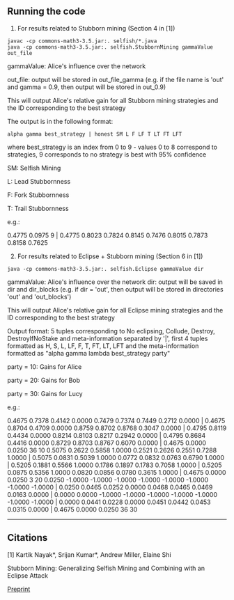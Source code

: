 Running the code
------------------------------------------------------------------------------------------
1) For results related to Stubborn mining (Section 4 in [1])

~~~~
javac -cp commons-math3-3.5.jar:. selfish/*.java
java -cp commons-math3-3.5.jar:. selfish.StubbornMining gammaValue out_file
~~~~

gammaValue: Alice's influence over the network

out_file: output will be stored in out_file_gamma (e.g. if the file name is 'out' and gamma = 0.9, then output will be stored in out_0.9)

This will output Alice's relative gain for all Stubborn mining strategies and the ID corresponding to the best strategy

The output is in the following format:
~~~~
alpha gamma best_strategy | honest SM L F LF T LT FT LFT
~~~~

where best_strategy is an index from 0 to 9 - values 0 to 8 correspond to strategies, 9 corresponds to no strategy is best with 95% confidence

SM: Selfish Mining

L: Lead Stubbornness

F: Fork Stubbornness

T: Trail Stubbornness

e.g.:

0.4775 0.0975 9 | 0.4775 0.8023 0.7824 0.8145 0.7476 0.8015 0.7873 0.8158 0.7625

2) For results related to Eclipse + Stubborn mining (Section 6 in [1])

~~~~
java -cp commons-math3-3.5.jar:. selfish.Eclipse gammaValue dir
~~~~

gammaValue: Alice's influence over the network
dir: output will be saved in dir and dir_blocks (e.g. if dir = 'out', then output will be stored in directories 'out' and 'out_blocks')

This will output Alice's relative gain for all Eclipse mining strategies and the ID corresponding to the best strategy

Output format: 5 tuples corresponding to No eclipsing, Collude, Destroy, DestroyIfNoStake and meta-information separated by '|', first 4 tuples formatted as H, S, L, LF, F, T, FT, LT, LFT and the meta-information formatted as "alpha gamma lambda best_strategy party"

party = 10: Gains for Alice

party = 20: Gains for Bob

party = 30: Gains for Lucy

e.g.:

0.4675 0.7378 0.4142 0.0000 0.7479 0.7374 0.7449 0.2712 0.0000 | 0.4675 0.8704 0.4709 0.0000 0.8759 0.8702 0.8768 0.3047 0.0000 | 0.4795 0.8119 0.4434 0.0000 0.8214 0.8103 0.8217 0.2942 0.0000 | 0.4795 0.8684 0.4416 0.0000 0.8729 0.8703 0.8767 0.6070 0.0000 | 0.4675 0.0000 0.0250 36 10
0.5075 0.2622 0.5858 1.0000 0.2521 0.2626 0.2551 0.7288 1.0000 | 0.5075 0.0831 0.5039 1.0000 0.0772 0.0832 0.0763 0.6790 1.0000 | 0.5205 0.1881 0.5566 1.0000 0.1786 0.1897 0.1783 0.7058 1.0000 | 0.5205 0.0875 0.5356 1.0000 0.0820 0.0856 0.0780 0.3615 1.0000 | 0.4675 0.0000 0.0250 3 20
0.0250 -1.0000 -1.0000 -1.0000 -1.0000 -1.0000 -1.0000 -1.0000 -1.0000 | 0.0250 0.0465 0.0252 0.0000 0.0468 0.0465 0.0469 0.0163 0.0000 | 0.0000 0.0000 -1.0000 -1.0000 -1.0000 -1.0000 -1.0000 -1.0000 -1.0000 | 0.0000 0.0441 0.0228 0.0000 0.0451 0.0442 0.0453 0.0315 0.0000 | 0.4675 0.0000 0.0250 36 30

--------------------------------------------------------------------------------
Citations
--------------------------------------------------------------------------------
[1] Kartik Nayak*, Srijan Kumar*, Andrew Miller, Elaine Shi

Stubborn Mining: Generalizing Selfish Mining and Combining with an Eclipse Attack
	
[Preprint](http://eprint.iacr.org/2015/796.pdf)